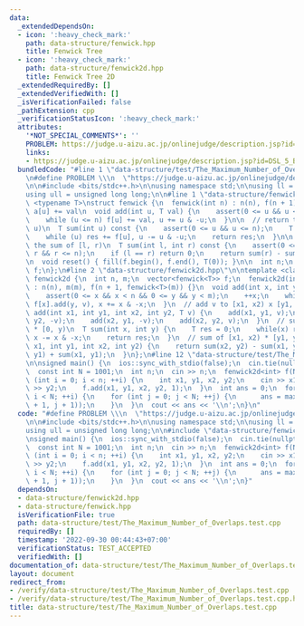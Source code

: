 ```yaml
---
data:
  _extendedDependsOn:
  - icon: ':heavy_check_mark:'
    path: data-structure/fenwick.hpp
    title: Fenwick Tree
  - icon: ':heavy_check_mark:'
    path: data-structure/fenwick2d.hpp
    title: Fenwick Tree 2D
  _extendedRequiredBy: []
  _extendedVerifiedWith: []
  _isVerificationFailed: false
  _pathExtension: cpp
  _verificationStatusIcon: ':heavy_check_mark:'
  attributes:
    '*NOT_SPECIAL_COMMENTS*': ''
    PROBLEM: https://judge.u-aizu.ac.jp/onlinejudge/description.jsp?id=DSL_5_B
    links:
    - https://judge.u-aizu.ac.jp/onlinejudge/description.jsp?id=DSL_5_B
  bundledCode: "#line 1 \"data-structure/test/The_Maximum_Number_of_Overlaps.test.cpp\"\
    \n#define PROBLEM \\\n  \"https://judge.u-aizu.ac.jp/onlinejudge/description.jsp?id=DSL_5_B\"\
    \n\n#include <bits/stdc++.h>\n\nusing namespace std;\n\nusing ll = long long;\n\
    using ull = unsigned long long;\n\n#line 1 \"data-structure/fenwick.hpp\"\ntemplate\
    \ <typename T>\nstruct fenwick {\n  fenwick(int n) : n(n), f(n + 1) {}\n\n  //\
    \ a[u] += val\n  void add(int u, T val) {\n    assert(0 <= u && u < n);\n    ++u;\n\
    \    while (u <= n) f[u] += val, u += u & -u;\n  }\n\n  // return the sum of [0,\
    \ u)\n  T sum(int u) const {\n    assert(0 <= u && u <= n);\n    T res = 0;\n\
    \    while (u) res += f[u], u -= u & -u;\n    return res;\n  }\n\n  // return\
    \ the sum of [l, r)\n  T sum(int l, int r) const {\n    assert(0 <= l && l <=\
    \ r && r <= n);\n    if (l == r) return 0;\n    return sum(r) - sum(l);\n  }\n\
    \n  void reset() { fill(f.begin(), f.end(), T(0)); }\n\n  int n;\n  vector<T>\
    \ f;\n};\n#line 2 \"data-structure/fenwick2d.hpp\"\n\ntemplate <class T>\nstruct\
    \ fenwick2d {\n  int n, m;\n  vector<fenwick<T>> f;\n  fenwick2d(int n, int m)\
    \ : n(n), m(m), f(n + 1, fenwick<T>(m)) {}\n  void add(int x, int y, T v) {\n\
    \    assert(0 <= x && x < n && 0 <= y && y < m);\n    ++x;\n    while (x <= n)\
    \ f[x].add(y, v), x += x & -x;\n  }\n  // add v to [x1, x2) x [y1, y2)\n  void\
    \ add(int x1, int y1, int x2, int y2, T v) {\n    add(x1, y1, v);\n    add(x1,\
    \ y2, -v);\n    add(x2, y1, -v);\n    add(x2, y2, v);\n  }\n  // sum of [0, x)\
    \ * [0, y)\n  T sum(int x, int y) {\n    T res = 0;\n    while(x) res += f[x].sum(y),\
    \ x -= x & -x;\n    return res;\n  }\n  // sum of [x1, x2) * [y1, y2)\n  T sum(int\
    \ x1, int y1, int x2, int y2) {\n    return sum(x2, y2) - sum(x1, y2) - sum(x2,\
    \ y1) + sum(x1, y1);\n  }\n};\n#line 12 \"data-structure/test/The_Maximum_Number_of_Overlaps.test.cpp\"\
    \n\nsigned main() {\n  ios::sync_with_stdio(false);\n  cin.tie(nullptr), cin.exceptions(cin.failbit);\n\
    \  const int N = 1001;\n  int n;\n  cin >> n;\n  fenwick2d<int> f(N, N);\n  for\
    \ (int i = 0; i < n; ++i) {\n    int x1, y1, x2, y2;\n    cin >> x1 >> y1 >> x2\
    \ >> y2;\n    f.add(x1, y1, x2, y2, 1);\n  }\n  int ans = 0;\n  for (int i = 0;\
    \ i < N; ++i) {\n    for (int j = 0; j < N; ++j) {\n      ans = max(ans, f.sum(i\
    \ + 1, j + 1));\n    }\n  }\n  cout << ans << '\\n';\n}\n"
  code: "#define PROBLEM \\\n  \"https://judge.u-aizu.ac.jp/onlinejudge/description.jsp?id=DSL_5_B\"\
    \n\n#include <bits/stdc++.h>\n\nusing namespace std;\n\nusing ll = long long;\n\
    using ull = unsigned long long;\n\n#include \"data-structure/fenwick2d.hpp\"\n\
    \nsigned main() {\n  ios::sync_with_stdio(false);\n  cin.tie(nullptr), cin.exceptions(cin.failbit);\n\
    \  const int N = 1001;\n  int n;\n  cin >> n;\n  fenwick2d<int> f(N, N);\n  for\
    \ (int i = 0; i < n; ++i) {\n    int x1, y1, x2, y2;\n    cin >> x1 >> y1 >> x2\
    \ >> y2;\n    f.add(x1, y1, x2, y2, 1);\n  }\n  int ans = 0;\n  for (int i = 0;\
    \ i < N; ++i) {\n    for (int j = 0; j < N; ++j) {\n      ans = max(ans, f.sum(i\
    \ + 1, j + 1));\n    }\n  }\n  cout << ans << '\\n';\n}"
  dependsOn:
  - data-structure/fenwick2d.hpp
  - data-structure/fenwick.hpp
  isVerificationFile: true
  path: data-structure/test/The_Maximum_Number_of_Overlaps.test.cpp
  requiredBy: []
  timestamp: '2022-09-30 00:44:43+07:00'
  verificationStatus: TEST_ACCEPTED
  verifiedWith: []
documentation_of: data-structure/test/The_Maximum_Number_of_Overlaps.test.cpp
layout: document
redirect_from:
- /verify/data-structure/test/The_Maximum_Number_of_Overlaps.test.cpp
- /verify/data-structure/test/The_Maximum_Number_of_Overlaps.test.cpp.html
title: data-structure/test/The_Maximum_Number_of_Overlaps.test.cpp
---
```

